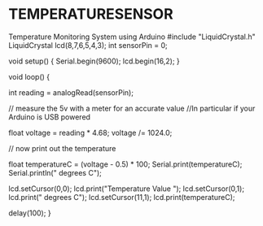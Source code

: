 # TEMPERATURESENSOR
Temperature Monitoring System using Arduino
#include "LiquidCrystal.h"
LiquidCrystal lcd(8,7,6,5,4,3);
int sensorPin = 0;
 
void setup()
{
  Serial.begin(9600);
  lcd.begin(16,2);
}
 
void loop()
{
 
 int reading = analogRead(sensorPin);

 // measure the 5v with a meter for an accurate value
 //In particular if your Arduino is USB powered

 float voltage = reading * 4.68;
 voltage /= 1024.0;
 
 // now print out the temperature

 float temperatureC = (voltage - 0.5) * 100;
 Serial.print(temperatureC);
 Serial.println(" degrees C");

   lcd.setCursor(0,0);
   lcd.print("Temperature Value ");
   lcd.setCursor(0,1);
   lcd.print(" degrees C");
   lcd.setCursor(11,1);
   lcd.print(temperatureC);
 
 delay(100);
}
